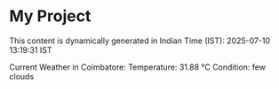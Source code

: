 # My Project

This content is dynamically generated in Indian Time (IST): 2025-07-10 13:19:31 IST


Current Weather in Coimbatore:
Temperature: 31.88 °C
Condition: few clouds
